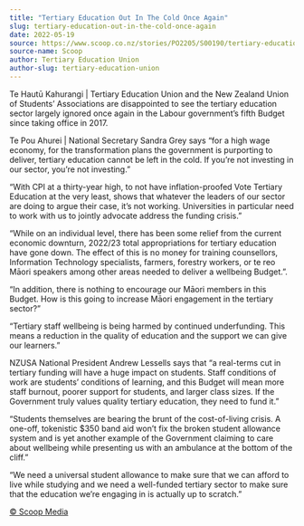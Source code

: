 ```yaml
---
title: "Tertiary Education Out In The Cold Once Again"
slug: tertiary-education-out-in-the-cold-once-again
date: 2022-05-19
source: https://www.scoop.co.nz/stories/PO2205/S00190/tertiary-education-out-in-the-cold-once-again.htm
source-name: Scoop
author: Tertiary Education Union
author-slug: tertiary-education-union
---
```


<p>Te Hautū Kahurangi | Tertiary Education Union and the
New Zealand Union of Students’ Associations are
disappointed to see the tertiary education sector largely
ignored once again in the Labour government’s fifth Budget
since taking office in 2017.</p>

<p>Te Pou Ahurei | National
Secretary Sandra Grey says “for a high wage economy, for
the transformation plans the government is purporting to
deliver, tertiary education cannot be left in the cold. If
you’re not investing in our sector, you’re not
investing.”</p>

<p>“With CPI at a thirty-year high, to
not have inflation-proofed Vote Tertiary Education at the
very least, shows that whatever the leaders of our sector
are doing to argue their case, it’s not working.
Universities in particular need to work with us to jointly
advocate address the funding crisis.”</p>

<p>“While on an
individual level, there has been some relief from the
current economic downturn, 2022/23 total appropriations for
tertiary education have gone down. The effect of this is no
money for training counsellors, Information Technology
specialists, farmers, forestry workers, or te reo Māori
speakers among other areas needed to deliver a wellbeing
Budget.”.</p>

<p>“In addition, there is nothing to
encourage our Māori members in this Budget. How is this
going to increase Māori engagement in the tertiary
sector?”</p>

<p>“Tertiary staff wellbeing is being harmed
by continued underfunding. This means a reduction in the
quality of education and the support we can give our
learners.”</p>

<p>NZUSA National President Andrew Lessells
says that “a real-terms cut in tertiary funding will have
a huge impact on students. Staff conditions of work are
students’ conditions of learning, and this Budget will
mean more staff burnout, poorer support for students, and
larger class sizes. If the Government truly values quality
tertiary education, they need to fund
it.”</p>

<p>“Students themselves are bearing the brunt of
the cost-of-living crisis. A one-off, tokenistic $350 band
aid won’t fix the broken student allowance system and is
yet another example of the Government claiming to care about
wellbeing while presenting us with an ambulance at the
bottom of the cliff.”</p>

<p>“We need a universal student
allowance to make sure that we can afford to live while
studying and we need a well-funded tertiary sector to make
sure that the education we’re engaging in is actually up
to
scratch.”</p>

<p>
<a href="http://www.scoop.co.nz/about/terms.html" target="_blank"><span>© Scoop Media</span></a>
         </p>